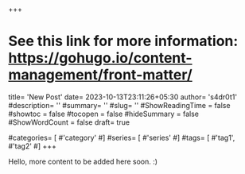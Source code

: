+++
# See this link for more information: https://gohugo.io/content-management/front-matter/
title= 'New Post'
date= 2023-10-13T23:11:26+05:30
author= 's4dr0t1'
#description= ''
#summary= ''
#slug= ''
#ShowReadingTime = false
#showtoc = false
#tocopen = false
#hideSummary = false
#ShowWordCount = false
draft= true

#categories= [
    #'category'
#]
#series= [
    #'series'
#]
#tags= [
    #'tag1',
    #'tag2'
#]
+++

Hello, more content to be added here soon. :)
